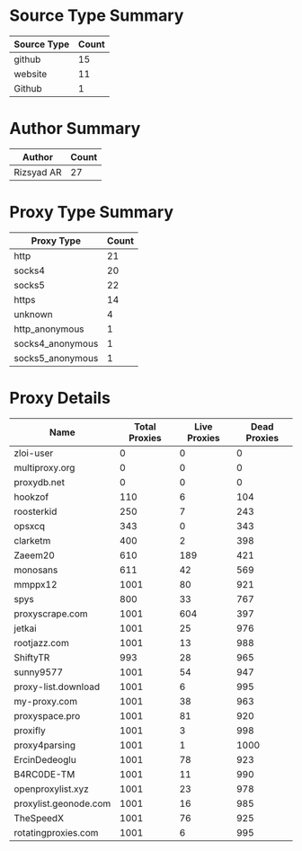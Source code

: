 # Source Type Summary

| Source Type | Count |
|-------------|-------|
| github | 15 |
| website | 11 |
| Github | 1 |


# Author Summary

| Author | Count |
|--------|-------|
| Rizsyad AR | 27 |


# Proxy Type Summary

| Proxy Type | Count |
|------------|-------|
| http | 21 |
| socks4 | 20 |
| socks5 | 22 |
| https | 14 |
| unknown | 4 |
| http_anonymous | 1 |
| socks4_anonymous | 1 |
| socks5_anonymous | 1 |


# Proxy Details

| Name | Total Proxies | Live Proxies | Dead Proxies |
|------|---------------|--------------|---------------|
| zloi-user | 0 | 0 | 0 |
| multiproxy.org | 0 | 0 | 0 |
| proxydb.net | 0 | 0 | 0 |
| hookzof | 110 | 6 | 104 |
| roosterkid | 250 | 7 | 243 |
| opsxcq | 343 | 0 | 343 |
| clarketm | 400 | 2 | 398 |
| Zaeem20 | 610 | 189 | 421 |
| monosans | 611 | 42 | 569 |
| mmppx12 | 1001 | 80 | 921 |
| spys | 800 | 33 | 767 |
| proxyscrape.com | 1001 | 604 | 397 |
| jetkai | 1001 | 25 | 976 |
| rootjazz.com | 1001 | 13 | 988 |
| ShiftyTR | 993 | 28 | 965 |
| sunny9577 | 1001 | 54 | 947 |
| proxy-list.download | 1001 | 6 | 995 |
| my-proxy.com | 1001 | 38 | 963 |
| proxyspace.pro | 1001 | 81 | 920 |
| proxifly | 1001 | 3 | 998 |
| proxy4parsing | 1001 | 1 | 1000 |
| ErcinDedeoglu | 1001 | 78 | 923 |
| B4RC0DE-TM | 1001 | 11 | 990 |
| openproxylist.xyz | 1001 | 23 | 978 |
| proxylist.geonode.com | 1001 | 16 | 985 |
| TheSpeedX | 1001 | 76 | 925 |
| rotatingproxies.com | 1001 | 6 | 995 |
